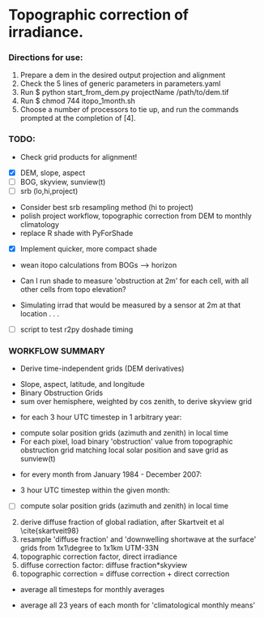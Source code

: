 # Topographic correction of irradiance.


### Directions for use:
1. Prepare a dem in the desired output projection and alignment
2. Check the 5 lines of generic parameters in parameters.yaml
3. Run $ python start_from_dem.py projectName /path/to/dem.tif
4. Run $ chmod 744 itopo_1month.sh
5. Choose a number of processors to tie up, and run the commands prompted at the completion of [4].


### TODO:
* Check grid products for alignment!
 - [x] DEM, slope, aspect
 - [ ] BOG, skyview, sunview(t)
 - [ ] srb (lo,hi,project)
* Consider best srb resampling method (hi to project)
* polish project workflow, topographic correction from DEM to monthly climatology
* replace R shade with PyForShade
* [x] Implement quicker, more compact shade
 - wean itopo calculations from BOGs --> horizon
* Can I run shade to measure 'obstruction at 2m' for each cell, with all other cells from topo elevation?
 - Simulating irrad that would be measured by a sensor at 2m at that location . . .
* [ ] script to test r2py doshade timing 


### WORKFLOW SUMMARY
* Derive time-independent grids (DEM derivatives)
 - Slope, aspect, latitude, and longitude
 - Binary Obstruction Grids
 - sum over hemisphere, weighted by cos zenith, to derive skyview grid
* for each 3 hour UTC timestep in 1 arbitrary year:
 - compute solar position grids (azimuth and zenith) in local time
 - For each pixel, load binary 'obstruction' value from topographic obstruction grid matching local solar position and save grid as sunview(t)
* for every month from January 1984 - December 2007:
 - 3 hour UTC timestep within the given month:
  - [ ] compute solar position grids (azimuth and zenith) in local time
  2. derive diffuse fraction of global radiation, after Skartveit et al \cite{skartveit98}
  3. resample 'diffuse fraction' and 'downwelling shortwave at the surface' grids from 1x1\degree to 1x1km UTM-33N
  4. topographic correction factor, direct irradiance
  5. diffuse correction factor: diffuse fraction*skyview
  6. topographic correction = diffuse correction + direct correction
 - average all timesteps for monthly averages
* average all 23 years of each month for 'climatological monthly means'
